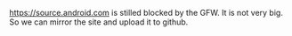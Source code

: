https://source.android.com is stilled blocked by the GFW. It is not very big. So we can mirror the site and upload it to github.
